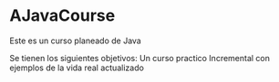 # AJavaCourse
Este es un curso planeado de Java

Se tienen los siguientes objetivos:
Un curso practico
Incremental
con ejemplos de la vida real
actualizado

